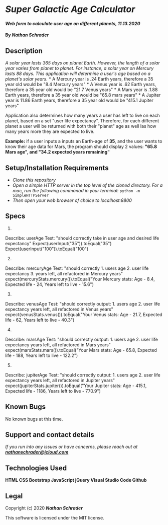 # _Super Galactic Age Calculator_

#### _Web form to calculate user age on different planets, 11.13.2020_

#### By _**Nathan Schrader**_

## Description

_A solar year lasts 365 days on planet Earth. However, the length of a solar year varies from planet to planet. For instance, a solar year on Mercury lasts 88 days. This application will determine a user's age based on a planet's solar years._
    *  A Mercury year is .24 Earth years, therefore a 35 year old would be "8.4 Mercury years"
    *   A Venus year is .62 Earth years, therefore a 35 year old would be "21.7 Venus years"
    *   A Mars year is .1.88 Earth years, therefore a 35 year old would be "65.8 mars years"
    *   A Jupiter year is 11.86 Earth years, therefore a 35 year old would be "415.1 Jupiter years"
    
Application also determines how many years a user has left to live on each planet, based on a set "user life expectancy". Therefore, for each different planet a user will be returned with both their "planet" age as well las how many years more they are expected to live.

**Example:** if a user inputs a inputs an Earth-age of **35**, and the user wants to know their age data for Mars, the program should display 2 values: **"65.8 Mars age", and "34.2 expected years remaining"** 

## Setup/Installation Requirements

* _Clone this repository_
* _Open a simple HTTP server in the top level of the cloned directory. For a mac, run the following commanad in your terminal:_
    `python -m SimpleHTTPServer`
* _Then open your web browser of choice to localhost:8800_

## Specs

1.
Describe: userAge
Test: "should correctly take in user age and desired life expectancy"
Expect(userInput("35")).toEqual("35")
Expect(userInput("100")).toEqual("100")

2.
Describe: mercuryAge
Test: "should correctly 1. users age 2. user life expectancy 3. years left, all refactored in Mercury years"
expect(mercuryStats.mercury()).toEqual("Your Mercury stats: Age - 8.4, Expected life - 24, Years left to live - 15.6")

3.
Describe: venusAge
Test: "should correctly output: 1. users age 2. user life expectancy years left, all refactored in Venus years"
expect(venusStats.venus()).toEqual("Your Venus stats: Age - 21.7, Expected life - 62, Years left to live - 40.3")

4.
Describe: marsAge
Test: "should correctly output: 1. users age 2. user life expectancy years left, all refactored in Mars years"
expect(marsStats.mars()).toEqual("Your Mars stats: Age - 65.8, Expected life - 188, Years left to live - 122.2")

5.
Describe: jupiterAge
Test: "should correctly output: 1. users age 2. user life expectancy years left, all refactored in Jupiter years"
expect(jupiterStats.jupiter()).toEqual("Your Jupiter stats: Age - 415.1, Expected life - 1186, Years left to live - 770.9")

## Known Bugs

No known bugs at this time.

## Support and contact details

_If you run into any issues or have concerns, please reach out at **nathanschrader@icloud.com**_

## Technologies Used

**HTML
CSS
Bootstrap
JavaScript
jQuery
Visual Studio Code
Github**

## Legal

Copyright (c) 2020 **_Nathan Schrader_**

This software is licensed under the MIT license.

